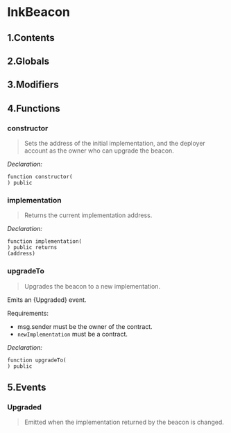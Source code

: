 # InkBeacon





## 1.Contents
<!-- START doctoc -->
<!-- END doctoc -->

## 2.Globals

## 3.Modifiers

## 4.Functions

### constructor

> Sets the address of the initial implementation, and the deployer account as the owner who can upgrade the
beacon.

*Declaration:*
```solidity
function constructor(
) public
```




### implementation

> Returns the current implementation address.

*Declaration:*
```solidity
function implementation(
) public returns
(address)
```




### upgradeTo

> Upgrades the beacon to a new implementation.

Emits an {Upgraded} event.

Requirements:

- msg.sender must be the owner of the contract.
- `newImplementation` must be a contract.

*Declaration:*
```solidity
function upgradeTo(
) public
```




## 5.Events
### Upgraded

> Emitted when the implementation returned by the beacon is changed.



